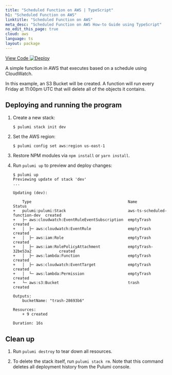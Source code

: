 ```yaml
---
title: "Scheduled Function on AWS | TypeScript"
h1: "Scheduled Function on AWS"
linktitle: "Scheduled Function on AWS"
meta_desc: "Scheduled Function on AWS How-to Guide using TypeScript"
no_edit_this_page: true
cloud: aws
language: ts
layout: package
---
```


<!-- WARNING: this page was generated by a tool. Do not edit it by hand. -->
<!-- To change it, please see https://github.com/pulumi/docs/tree/master/tools/mktutorial. -->

<p class="mb-4 flex">
    <a class="flex flex-wrap items-center rounded-md font-display text-lg text-white bg-blue-600 border-2 border-blue-600 px-2 mr-2 whitespace-no-wrap hover:text-white" style="height: 45px;" href="https://github.com/pulumi/examples/tree/master/aws-ts-scheduled-function" target="_blank">
        <span><i class="fab fa-github pr-2"></i> View Code</span>
    </a>
    <a href="https://app.pulumi.com/new?template=https://github.com/pulumi/examples/blob/master/aws-ts-scheduled-function/README.md" target="_blank">
        <img src="https://get.pulumi.com/new/button.svg" alt="Deploy">
    </a>
</p>


A simple function in AWS that executes based on a schedule using CloudWatch.

In this example, an S3 Bucket will be created. A function will run every Friday at 11:00pm UTC
that will delete all of the objects it contains.

## Deploying and running the program

1.  Create a new stack:

    ```bash
    $ pulumi stack init dev
    ```

1.  Set the AWS region:

    ```
    $ pulumi config set aws:region us-east-1
    ```

1.  Restore NPM modules via `npm install` or `yarn install`.

1.  Run `pulumi up` to preview and deploy changes:

    ```
    $ pulumi up
    Previewing update of stack 'dev'
    ...

    Updating (dev):

        Type                                          Name                           Status
    +   pulumi:pulumi:Stack                           aws-ts-scheduled-function-dev  created
    +   ├─ aws:cloudwatch:EventRuleEventSubscription  emptyTrash                     created
    +   │  ├─ aws:cloudwatch:EventRule                emptyTrash                     created
    +   │  ├─ aws:iam:Role                            emptyTrash                     created
    +   │  ├─ aws:iam:RolePolicyAttachment            emptyTrash-32be53a2            created
    +   │  ├─ aws:lambda:Function                     emptyTrash                     created
    +   │  ├─ aws:cloudwatch:EventTarget              emptyTrash                     created
    +   │  └─ aws:lambda:Permission                   emptyTrash                     created
    +   └─ aws:s3:Bucket                              trash                          created

    Outputs:
        bucketName: "trash-28693b6"

    Resources:
        + 9 created

    Duration: 16s
    ```

## Clean up

1.  Run `pulumi destroy` to tear down all resources.

1.  To delete the stack itself, run `pulumi stack rm`. Note that this command deletes all deployment history from the Pulumi console.

